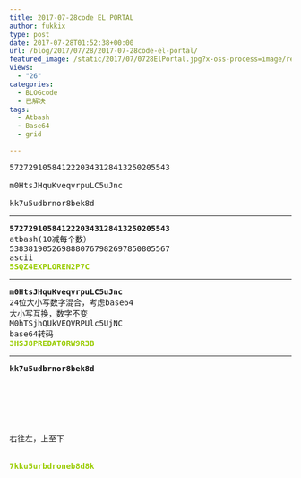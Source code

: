 ```yaml
---
title: 2017-07-28code EL PORTAL
author: fukkix
type: post
date: 2017-07-28T01:52:38+00:00
url: /blog/2017/07/28/2017-07-28code-el-portal/
featured_image: /static/2017/07/0728ElPortal.jpg?x-oss-process=image/resize,m_fill,w_700,h_220
views:
  - "26"
categories:
  - BLOGcode
  - 已解决
tags:
  - Atbash
  - Base64
  - grid

---
```

<pre>5727291058412220343128413250205543

m0HtsJHquKveqvrpuLC5uJnc

kk7u5udbrnor8bek8d<!--more--></pre>

* * *

<pre><strong>5727291058412220343128413250205543
</strong>atbash(10减每个数）
5383819052698880767982697850805567
ascii<strong>
<span style="color: #99cc00;">5SQZ4EXPLOREN2P7C</span></strong></pre>

* * *

<pre><strong>m0HtsJHquKveqvrpuLC5uJnc
</strong>24位大小写数字混合，考虑base64
大小写互换，数字不变
M0hTSjhQUkVEQVRPUlc5UjNC
base64转码<strong>
<span style="color: #99cc00;">3HSJ8PREDATORW9R3B</span></strong></pre>

* * *

<pre><strong>kk7u5udbrnor8bek8d
</strong>


<table border="0" cellpading="0" cellspacing="0"   >
  
  	
  
</table>

右往左，上至下


<span style="color: #99cc00;"><strong>7kku5urbdroneb8d8k</strong></span></pre>

<pre></pre>